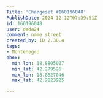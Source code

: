 ```yaml
---
Title: 'Changeset #160196048'
PublishDate: 2024-12-12T07:39:51Z
id: 160196048
user: dada24
comment: name street
created_by: iD 2.30.4
tags:
- Montenegro
bbox:
  min_lon: 18.8805027
  min_lat: 42.279526
  max_lon: 18.8827046
  max_lat: 42.2823925

---
```

